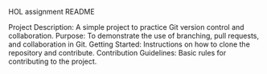 HOL assignment README

Project Description: A simple project to practice Git version control and collaboration.
Purpose: To demonstrate the use of branching, pull requests, and collaboration in Git.
Getting Started: Instructions on how to clone the repository and contribute.
Contribution Guidelines: Basic rules for contributing to the project.